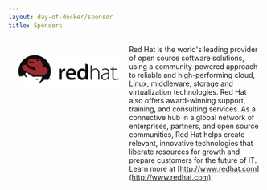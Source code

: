 ```yaml
---
layout: day-of-docker/sponsor
title: Sponsors
---
```

<div style="width:200px;float:left;padding:20px">
  <div style="height:200px;position:relative;">
    <a href="http://www.redhat.com" target="_blank"><img style="position: absolute; top: 0;width:200px" src="/images/sponsors/Red_Hat.png" /></a>
  </div>
  <div style="height:40px;text-align:center;font-size:82%;"><br/></div>
</div>


Red Hat is the world's leading provider of open source software solutions, using a community-powered approach to reliable and high-performing cloud, Linux, middleware, storage and virtualization technologies. Red Hat also offers award-winning support, training, and consulting services. As a connective hub in a global network of enterprises, partners, and open source communities, Red Hat helps create relevant, innovative technologies that liberate resources for growth and prepare customers for the future of IT. Learn more at [http://www.redhat.com](http://www.redhat.com).
